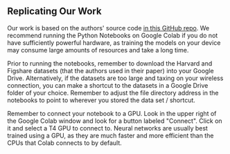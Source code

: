 ## Replicating Our Work

Our work is based on the authors' source code [in this GitHub repo](https://github.com/saikat15010/Brain-Tumor-Detection). We recommend running the Python Notebooks on Google Colab if you do not have sufficiently powerful hardware, as training the models on your device may consume large amounts of resources and take a long time.

Prior to running the notebooks, remember to download the Harvard and Figshare datasets (that the authors used in their paper) into your Google Drive. Alternatively, if the datasets are too large and taxing on your wireless connection, you can make a shortcut to the datasets in a Google Drive folder of your choice. Remember to adjust the file directory address in the notebooks to point to wherever you stored the data set / shortcut.

Remember to connect your notebook to a GPU. Look in the upper right of the Google Colab window and look for a button labeled "Connect". Click on it and select a T4 GPU to connect to. Neural networks are usually best trained using a GPU, as they are much faster and more efficient than the CPUs that Colab connects to by default.